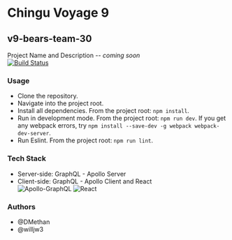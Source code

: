 # Chingu Voyage 9
## v9-bears-team-30

Project Name and Description -- *coming soon*<br>
[![Build Status](https://travis-ci.org/chingu-voyages/v9-bears-team-30.svg?branch=develop)](https://travis-ci.org/chingu-voyages/v9-bears-team-30)

### Usage
- Clone the repository.
- Navigate into the project root.
- Install all dependencies. From the project root: `npm install`. 
- Run in development mode. From the project root: `npm run dev`. If you get any webpack errors, try `npm install --save-dev -g webpack webpack-dev-server`.
- Run Eslint. From the project root: `npm run lint`.

### Tech Stack
- Server-side: GraphQL - Apollo Server
- Client-side: GraphQL - Apollo Client and React<br>
![Apollo-GraphQL](https://dl.dropboxusercontent.com/s/ba9jwbdbe2y1py8/apollo-graphql.png?dl=0)
![React](https://dl.dropboxusercontent.com/s/oire3bcb8x25mez/react.png?dl=0)

### Authors
- @DMethan
- @willjw3


